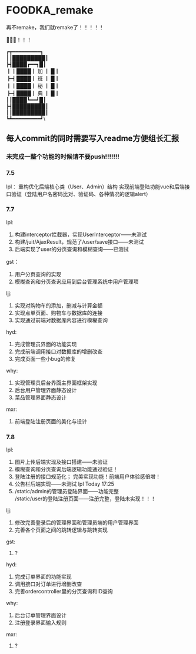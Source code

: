 # FOODKA_remake
再不remake，我们就remake了！！！！！

🐛🐛🐛！！！


┏┳━━━━━━━━━┓\
┃┃█████████┃\
┣┫████┏━━┓█┃\
┃┃████┃  加 ┃ █┃\
┣┫████┃  班 ┃ █┃\
┃┃████┃  秘 ┃ █┃\
┣┫████┃  典 ┃ █┃\
┃┃████┗━━┛█┃\
┣┫█████████┃\
┃┃█████████┃\
┗┻━━━━━━━━━┛\


## 每人commit的同时需要写入readme方便组长汇报

### 未完成一整个功能的时候请不要push!!!!!!!

### 7.5
lpl：
 重构优化后端核心类（User、Admin）结构
 实现前端登陆功能vue和后端接口验证（登陆用户名密码比对、验证码、各种情况的逻辑alert）

### 7.7
lpl:
1. 构建interceptor拦截器，实现UserInterceptor——未测试
2. 构建/juit/AjaxResult，规范了/user/save接口——未测试
3. 后端实现了user的分页查询和模糊查询——已测试

gst：
1. 用户分页查询的实现
2. 模糊查询和分页查询应用到后台管理系统中用户管理项

ljj:
1. 实现对购物车的添加，删减与计算金额
2. 实现点单页面、购物车与数据库的连接
3. 实现通过前端对数据库内容进行模糊查询

hyd:
1. 完成管理员界面的功能实现
2. 完成前端调用接口对数据库的增删改查
3. 完成页面一些小bug的修复

why:
1. 实现管理员后台界面主界面框架实现
2. 后台用户管理界面静态设计
3. 菜品管理界面静态设计

mxr:
1. 前端登陆注册页面的美化与设计

### 7.8
lpl:
1. 图片上传后端实现及接口搭建——未验证
2. 模糊查询和分页查询后端逻辑功能通过验证！
3. 登陆注册的接口规范化； 完美实现功能！前端用户体验感倍增！
4. 公告栏后端实现——未测试 lpl Today 17:25
5. /static/admin的管理员登陆界面——功能完整 \
/static/user的登陆注册页面——注册完整，登陆未实现！！！

ljj:
1. 修改完善登录后的管理界面和管理员端的用户管理界面
2. 完善各个页面之间的跳转逻辑与跳转实现

gst:
1. ?

hyd:
1. 完成订单界面的功能实现
2. 调用接口对订单进行增删改查
3. 完善ordercontroller里的分页查询和ID查询

why:
1. 后台订单管理界面设计
2. 注册登录界面输入规则

mxr:
1. ?